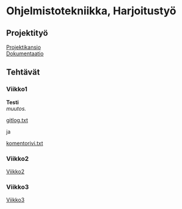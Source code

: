 # Ohjelmistotekniikka, Harjoitustyö

## Projektityö
[Projektikansio](https://github.com/JaakkoRE/ot-harjoitustyo/tree/master/Laskin%20Sovellus) <br>
[Dokumentaatio](https://github.com/JaakkoRE/ot-harjoitustyo/tree/master/Laskin%20Sovellus/Dokumentaatio)
## Tehtävät

### Viikko1


<strong> Testi </strong> <br> <em> muutos. </em>



[gitlog.txt](https://github.com/JaakkoRE/ot-harjoitustyo/blob/master/laskarit/viikko1/gitlog.txt)

ja

[komentorivi.txt](https://github.com/JaakkoRE/ot-harjoitustyo/blob/master/laskarit/viikko1/komentorivi.txt)
### Viikko2
[Viikko2](https://github.com/JaakkoRE/ot-harjoitustyo/tree/master/laskarit/viikko2)
### Viikko3
[Viikko3](https://github.com/JaakkoRE/ot-harjoitustyo/tree/master/laskarit/viikko3)

